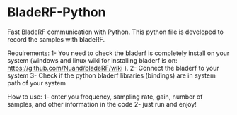 # BladeRF-Python
Fast BladeRF communication with Python.
This python file is developed to record the samples with bladeRF.

Requirements:
1- You need to check the bladerf is completely install on your system (windows and linux wiki for installing bladerf is on: https://github.com/Nuand/bladeRF/wiki ).
2- Connect the bladerf to your system
3- Check if the python bladerf libraries (bindings) are in system path of your system

How to use:
1- enter you frequency, sampling rate, gain, number of samples, and other information in the code
2- just run and enjoy!
